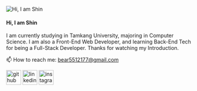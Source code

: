 ![Hi, I am Shin](https://c.tenor.com/qJ5evVs-_uUAAAAC/coding.gif)

#### Hi, I am Shin

I am currently studying in Tamkang University, majoring in Computer Science. I am also a Front-End Web Developer, and learning Back-End Tech for being a Full-Stack Developer. Thanks for watching my Introduction.

📫 How to reach me: bear5512177@gmail.com 

[<img  src='https://cdn.jsdelivr.net/npm/simple-icons@3.0.1/icons/github.svg' alt='github' height='40'>](https://github.com/a5512167086)  [<img src='https://cdn.jsdelivr.net/npm/simple-icons@3.0.1/icons/linkedin.svg' alt='linkedin' height='40'>](https://www.linkedin.com/in/shin-you-ab4757211/)  [<img src='https://cdn.jsdelivr.net/npm/simple-icons@3.0.1/icons/instagram.svg' alt='instagram' height='40'>](https://www.instagram.com/shin_0113_/)  
